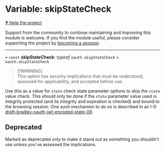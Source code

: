 # Variable: skipStateCheck

[💗 Help the project](https://github.com/sponsors/panva)

Support from the community to continue maintaining and improving this module is welcome. If you find the module useful, please consider supporting the project by [becoming a sponsor](https://github.com/sponsors/panva).

***

• `const` **skipStateCheck**: *typeof* `oauth.skipStateCheck` = `oauth.skipStateCheck`

> [!WARNING]\
> This option has security implications that must be understood, assessed for
> applicability, and accepted before use.

Use this as a value for `state` check state parameter options to skip the
`state` value check. This should only be done if the `state` parameter value
used is integrity protected (and its integrity and expiration is checked) and
bound to the browsing session. One such mechanism to do so is described in an
I-D
[draft-bradley-oauth-jwt-encoded-state-09](https://datatracker.ietf.org/doc/html/draft-bradley-oauth-jwt-encoded-state-09).

## Deprecated

Marked as deprecated only to make it stand out as something you
  shouldn't use unless you've assessed the implications.
